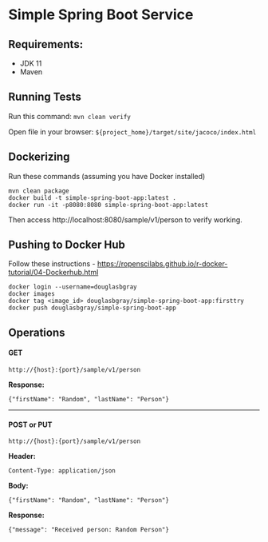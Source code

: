 # Simple Spring Boot Service

## Requirements:

* JDK 11
* Maven

## Running Tests

Run this command: `mvn clean verify`

Open file in your browser: `${project_home}/target/site/jacoco/index.html`

## Dockerizing

Run these commands (assuming you have Docker installed) 

```
mvn clean package
docker build -t simple-spring-boot-app:latest .
docker run -it -p8080:8080 simple-spring-boot-app:latest
```

Then access http://localhost:8080/sample/v1/person to verify working.

## Pushing to Docker Hub

Follow these instructions - https://ropenscilabs.github.io/r-docker-tutorial/04-Dockerhub.html

```
docker login --username=douglasbgray
docker images
docker tag <image_id> douglasbgray/simple-spring-boot-app:firsttry
docker push douglasbgray/simple-spring-boot-app
```
## Operations

#### GET

`http://{host}:{port}/sample/v1/person`

**Response:** 
```
{"firstName": "Random", "lastName": "Person"}
```

------------

#### POST or PUT

`http://{host}:{port}/sample/v1/person`

**Header:**
```
Content-Type: application/json
```

**Body:**
```
{"firstName": "Random", "lastName": "Person"}
```

**Response:**
```
{"message": "Received person: Random Person"}
```